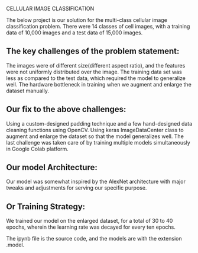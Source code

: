  CELLULAR IMAGE CLASSIFICATION


The below project is our solution for the multi-class cellular image classification problem. There were 14 classes of cell images, with a training data of 10,000 images and a test data of 15,000 images.

The key challenges of the problem statement:
--------------------------------------------
The images were of different size(different aspect ratio), and the features were not uniformly distributed over the image.
The training data set was less as compared to the test data, which required the model to generalize well.
The hardware bottleneck in training when we augment and enlarge the dataset manually.

Our fix to the above challenges:
-------------------------------- 
Using a custom-designed padding technique and a few hand-designed data cleaning functions using OpenCV.
Using keras ImageDataCenter class to augment and enlarge the dataset so that the model generalizes well.
The last challenge was taken care of by training multiple models simultaneously in Google Colab platform.

Our model Architecture:
-----------------------
Our model was somewhat inspired by the AlexNet architecture with major tweaks and adjustments for serving our specific purpose.

Or Training Strategy:
---------------------
We trained our model on the enlarged dataset, for a total of 30 to 40 epochs, wherein the learning rate was decayed for every ten epochs.

The ipynb file is the source code, and the models are with the extension .model.